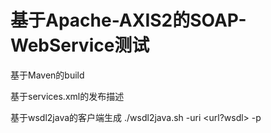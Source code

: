 # 基于Apache-AXIS2的SOAP-WebService测试
基于Maven的build

基于services.xml的发布描述

基于wsdl2java的客户端生成 ./wsdl2java.sh -uri <url?wsdl> -p <package name>

